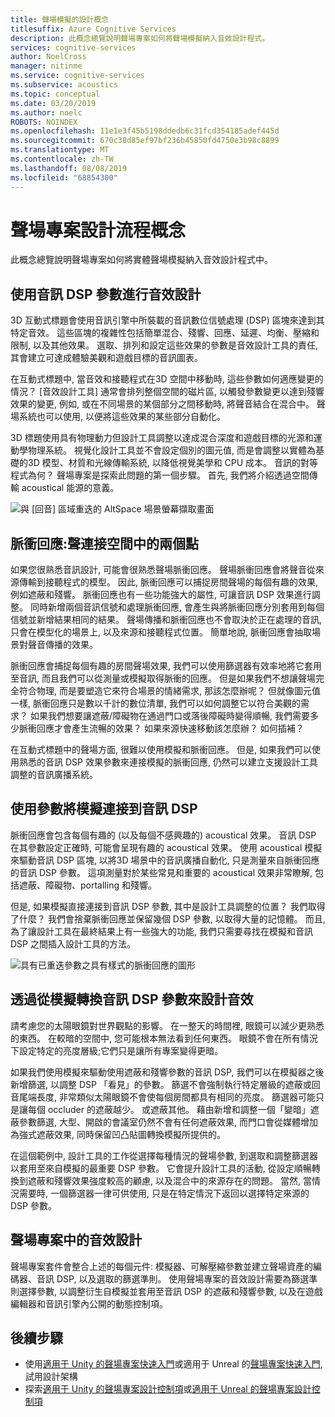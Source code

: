 ```yaml
---
title: 聲場模擬的設計概念
titlesuffix: Azure Cognitive Services
description: 此概念總覽說明聲場專案如何將聲場模擬納入音效設計程式。
services: cognitive-services
author: NoelCross
manager: nitinme
ms.service: cognitive-services
ms.subservice: acoustics
ms.topic: conceptual
ms.date: 03/20/2019
ms.author: noelc
ROBOTS: NOINDEX
ms.openlocfilehash: 11e1e3f45b5198ddedb6c31fcd354185adef445d
ms.sourcegitcommit: 670c38d85ef97bf236b45850fd4750e3b98c8899
ms.translationtype: MT
ms.contentlocale: zh-TW
ms.lasthandoff: 08/08/2019
ms.locfileid: "68854300"
---
```

# <a name="project-acoustics-design-process-concepts"></a>聲場專案設計流程概念

此概念總覽說明聲場專案如何將實體聲場模擬納入音效設計程式中。

## <a name="sound-design-with-audio-dsp-parameters"></a>使用音訊 DSP 參數進行音效設計

3D 互動式標題會使用音訊引擎中所裝載的音訊數位信號處理 (DSP) 區塊來達到其特定音效。 這些區塊的複雜性包括簡單混合、殘響、回應、延遲、均衡、壓縮和限制, 以及其他效果。 選取、排列和設定這些效果的參數是音效設計工具的責任, 其會建立可達成體驗美觀和遊戲目標的音訊圖表。

在互動式標題中, 當音效和接聽程式在3D 空間中移動時, 這些參數如何適應變更的情況？ [音效設計工具] 通常會排列整個空間的磁片區, 以觸發參數變更以達到殘響效果的變更, 例如, 或在不同場景的某個部分之間移動時, 將聲音結合在混合中。 聲場系統也可以使用, 以便將這些效果的某些部分自動化。

3D 標題使用具有物理動力但設計工具調整以達成混合深度和遊戲目標的光源和運動學物理系統。 視覺化設計工具並不會設定個別的圖元值, 而是會調整以實體為基礎的3D 模型、材質和光線傳輸系統, 以降低視覺美學和 CPU 成本。 音訊的對等程式為何？ 聲場專案是探索此問題的第一個步驟。 首先, 我們將介紹透過空間傳輸 acoustical 能源的意義。

![與 [回音] 區域重迭的 AltSpace 場景螢幕擷取畫面](media/reverb-zones-altspace.png)

## <a name="impulse-responses-acoustically-connecting-two-points-in-space"></a>脈衝回應:聲連接空間中的兩個點

如果您很熟悉音訊設計, 可能會很熟悉聲場脈衝回應。 聲場脈衝回應會將聲音從來源傳輸到接聽程式的模型。 因此, 脈衝回應可以捕捉房間聲場的每個有趣的效果, 例如遮蔽和殘響。 脈衝回應也有一些功能強大的屬性, 可讓音訊 DSP 效果進行調整。 同時新增兩個音訊信號和處理脈衝回應, 會產生與將脈衝回應分別套用到每個信號並新增結果相同的結果。 聲場傳播和脈衝回應也不會取決於正在處理的音訊, 只會在模型化的場景上, 以及來源和接聽程式位置。 簡單地說, 脈衝回應會抽取場景對聲音傳播的效果。

脈衝回應會捕捉每個有趣的房間聲場效果, 我們可以使用篩選器有效率地將它套用至音訊, 而且我們可以從測量或模擬取得脈衝的回應。 但是如果我們不想讓聲場完全符合物理, 而是要塑造它來符合場景的情緒需求, 那該怎麼辦呢？ 但就像圖元值一樣, 脈衝回應只是數以千計的數位清單, 我們可以如何調整它以符合美觀的需求？ 如果我們想要讓遮蔽/障礙物在通過門口或落後障礙時變得順暢, 我們需要多少脈衝回應才會產生流暢的效果？ 如果來源快速移動該怎麼辦？ 如何插補？

在互動式標題中的聲場方面, 很難以使用模擬和脈衝回應。 但是, 如果我們可以使用熟悉的音訊 DSP 效果參數來連接模擬的脈衝回應, 仍然可以建立支援設計工具調整的音訊廣播系統。

## <a name="connecting-simulation-to-audio-dsp-with-parameters"></a>使用參數將模擬連接到音訊 DSP

脈衝回應會包含每個有趣的 (以及每個不感興趣的) acoustical 效果。 音訊 DSP 在其參數設定正確時, 可能會呈現有趣的 acoustical 效果。 使用 acoustical 模擬來驅動音訊 DSP 區塊, 以將3D 場景中的音訊廣播自動化, 只是測量來自脈衝回應的音訊 DSP 參數。 這項測量對於某些常見和重要的 acoustical 效果非常瞭解, 包括遮蔽、障礙物、portalling 和殘響。

但是, 如果模擬直接連接到音訊 DSP 參數, 其中是設計工具調整的位置？ 我們取得了什麼？ 我們會捨棄脈衝回應並保留幾個 DSP 參數, 以取得大量的記憶體。 而且, 為了讓設計工具在最終結果上有一些強大的功能, 我們只需要尋找在模擬和音訊 DSP 之間插入設計工具的方法。

![具有已重迭參數之具有樣式的脈衝回應的圖形](media/acoustic-parameters.png)

## <a name="sound-design-by-transforming-audio-dsp-parameters-from-simulation"></a>透過從模擬轉換音訊 DSP 參數來設計音效

請考慮您的太陽眼鏡對世界觀點的影響。 在一整天的時間裡, 眼鏡可以減少更熟悉的東西。 在較暗的空間中, 您可能根本無法看到任何東西。 眼鏡不會在所有情況下設定特定的亮度層級;它們只是讓所有專案變得更暗。

如果我們使用模擬來驅動使用遮蔽和殘響參數的音訊 DSP, 我們可以在模擬器之後新增篩選, 以調整 DSP 「看見」的參數。 篩選不會強制執行特定層級的遮蔽或回音尾端長度, 非常類似太陽眼鏡不會使每個房間都具有相同的亮度。 篩選器可能只是讓每個 occluder 的遮蔽越少。 或遮蔽其他。 藉由新增和調整一個「變暗」遮蔽參數篩選, 大型、開啟的會議室仍然不會有任何遮蔽效果, 而門口會從媒體增加為強式遮蔽效果, 同時保留凹凸貼圖轉換模擬所提供的。

在這個範例中, 設計工具的工作從選擇每種情況的聲場參數, 到選取和調整篩選器以套用至來自模擬的最重要 DSP 參數。 它會提升設計工具的活動, 從設定順暢轉換到遮蔽和殘響效果強度較高的顧慮, 以及混合中的來源存在的問題。 當然, 當情況需要時, 一個篩選器一律可供使用, 只是在特定情況下返回以選擇特定來源的 DSP 參數。

## <a name="sound-design-in-project-acoustics"></a>聲場專案中的音效設計

聲場專案套件會整合上述的每個元件: 模擬器、可解壓縮參數並建立聲場資產的編碼器、音訊 DSP, 以及選取的篩選準則。 使用聲場專案的音效設計需要為篩選準則選擇參數, 以調整衍生自模擬並套用至音訊 DSP 的遮蔽和殘響參數, 以及在遊戲編輯器和音訊引擎內公開的動態控制項。

## <a name="next-steps"></a>後續步驟
* 使用[適用于 Unity 的聲場專案快速入門](unity-quickstart.md)或適用于 Unreal 的[聲場專案快速入門](unreal-quickstart.md), 試用設計架構
* 探索[適用于 Unity 的聲場專案設計控制項](unity-workflow.md)或[適用于 Unreal 的聲場專案設計控制項](unreal-workflow.md)

